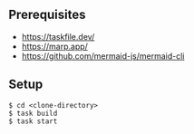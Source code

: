 ## Prerequisites  
- https://taskfile.dev/
- https://marp.app/
- https://github.com/mermaid-js/mermaid-cli

## Setup
```shell
$ cd <clone-directory>
$ task build
$ task start
```
